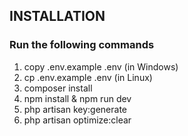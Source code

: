 ## INSTALLATION
### Run the following commands

1. copy .env.example .env (in Windows)
2. cp .env.example .env (in Linux)
3. composer install
4. npm install & npm run dev
5. php artisan key:generate
6. php artisan optimize:clear
